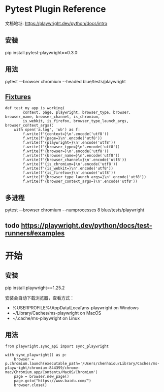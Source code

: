 # Pytest Plugin Reference
文档地址: <https://playwright.dev/python/docs/intro>

## 安装
pip install pytest-playwright==0.3.0

## 用法
pytest --browser chromium --headed blue/tests/playwright

## [Fixtures](https://playwright.dev/python/docs/test-runners#fixtures)

```
def test_my_app_is_working(
        context, page, playwright, browser_type, browser, browser_name, browser_channel, is_chromium,
        is_webkit, is_firefox, browser_type_launch_args, browser_context_args):
    with open('a.log', 'wb') as f:
        f.write(f'{context=}\n'.encode('utf8'))
        f.write(f'{page=}\n'.encode('utf8'))
        f.write(f'{playwright=}\n'.encode('utf8'))
        f.write(f'{browser_type=}\n'.encode('utf8'))
        f.write(f'{browser=}\n'.encode('utf8'))
        f.write(f'{browser_name=}\n'.encode('utf8'))
        f.write(f'{browser_channel=}\n'.encode('utf8'))
        f.write(f'{is_chromium=}\n'.encode('utf8'))
        f.write(f'{is_webkit=}\n'.encode('utf8'))
        f.write(f'{is_firefox=}\n'.encode('utf8'))
        f.write(f'{browser_type_launch_args=}\n'.encode('utf8'))
        f.write(f'{browser_context_args=}\n'.encode('utf8'))
```

## 多进程
pytest --browser chromium --numprocesses 8  blue/tests/playwright

## todo https://playwright.dev/python/docs/test-runners#examples

# 开始
## 安装
pip install playwright==1.25.2  

安装会自动下载浏览器，查看方式：  
- %USERPROFILE%\AppData\Local\ms-playwright on Windows
- ~/Library/Caches/ms-playwright on MacOS
- ~/.cache/ms-playwright on Linux

## 用法
```
from playwright.sync_api import sync_playwright

with sync_playwright() as p:
    browser = p.chromium.launch(executable_path='/Users/chenhaiou/Library/Caches/ms-playwright/chromium-844399/chrome-mac/Chromium.app/Contents/MacOS/Chromium')
    page = browser.new_page()
    page.goto("https://www.baidu.com/")
    browser.close()
```

